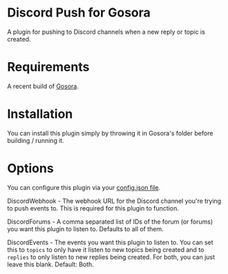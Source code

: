 # Discord Push for Gosora

A plugin for pushing to Discord channels when a new reply or topic is created.

# Requirements

A recent build of [Gosora](https://github.com/Azareal/Gosora).

# Installation

You can install this plugin simply by throwing it in Gosora's folder before building / running it.

# Options

You can configure this plugin via your [config.json file](https://github.com/Azareal/Gosora/blob/master/docs/configuration.md).

DiscordWebhook - The webhook URL for the Discord channel you're trying to push events to. This is required for this plugin to function.

DiscordForums - A comma separated list of IDs of the forum (or forums) you want this plugin to listen to. Defaults to all of them.

DiscordEvents - The events you want this plugin to listen to. You can set this to `topics` to only have it listen to new topics being created and to `replies` to only listen to new replies being created. For both, you can just leave this blank. Default: Both.